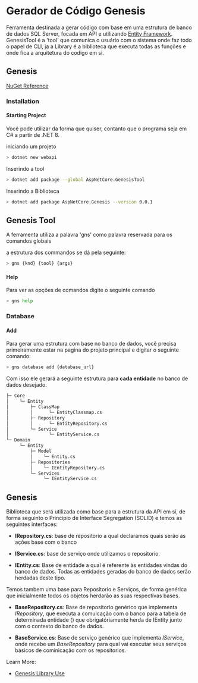 # Gerador de Código Genesis

Ferramenta destinada a gerar código com base em uma estrutura de banco de dados SQL Server, focada em API e utilizando [Entity Framework](https://learn.microsoft.com/pt-br/ef/). GenesisTool é a 'tool' que comunica o usuário com o sistema onde faz todo o papel de CLI, ja a Library é a biblioteca que executa todas as funções e onde fica a arquitetura do codigo em si.



## Genesis

[NuGet Reference](https://www.nuget.org/packages/AspNetCore.Genesis/)



### Installation

#### Starting Project
Você pode utilizar da forma que quiser, contanto que o programa seja em C# a partir de .NET 8.

iniciando um projeto

```bash
> dotnet new webapi
```

Inserindo a tool
```bash
> dotnet add package --global AspNetCore.GenesisTool
```

Inserindo a Biblioteca
```bash
> dotnet add package AspNetCore.Genesis --version 0.0.1
```
    

## Genesis Tool 

A ferramenta utiliza a palavra 'gns' como palavra reservada para os comandos globais

a estrutura dos commandos se dá pela seguinte:

```bash
> gns {knd} {tool} {args}
``` 

#### Help

Para ver as opções de comandos digite o seguinte comando

```bash
> gns help
```

### Database

#### Add
Para gerar uma estrutura com base no banco de dados, você precisa primeiramente estar na pagina do projeto principal e digitar o seguinte comando:

```bash
> gns database add {database_url}
```

Com isso ele gerará a seguinte estrutura para **cada entidade** no banco de dados desejado.

```bash
├─ Core
│    └─ Entity
│        ├─ ClassMap
│        │      └─ EntityClassmap.cs
│        ├─ Repository
│        │      └─ EntityRepository.cs
│        └─ Service
│               └─ EntityService.cs
└─ Domain
     └─ Entity
         ├─ Model
         │    └─ Entity.cs
         ├─ Repositories
         │    └─ IEntityRepository.cs
         └─ Services
              └─ IEntityService.cs
```
## Genesis

Biblioteca que será utilizada como base para a estrutura da API em sí, de forma seguinto o Princípio de Interface Segregation (SOLID) e temos as seguintes interfaces:




- **IRepository.cs**: base de repositorio a qual declaramos quais serão as ações base com o banco

- **IService.cs**: base de serviço onde utilizamos o repositorio.

- **IEntity.cs**: Base de entidade a qual é referente às entidades vindas do banco de dados. Todas as entidades geradas do banco de dados serão herdadas deste tipo.



Temos tambem uma base para Repositorio e Serviços, de forma genérica que inicialmente todos os objetos herdarão as suas respectivas bases. 

- **BaseRepository.cs**: Base de repositorio genérico que implementa *IRepository<T>*, que executa a comuicação com o banco para a tabela de determinada entidade (<T>) que obrigatóriamente herda de IEntity junto com o contexto do banco de dados.

- **BaseService.cs**: Base de serviço genérico que implementa *IService<T>*, onde recebe um *BaseRepository<T>* para qual vai executar seus serviços básicos de cominicação com os repositorios. 

Learn More:
- [Genesis Library Use](https://github.com/NycollasSobolevski/genesis/blob/master/Library/README.md)